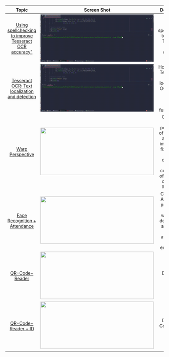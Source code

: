 
<table>
<thead>
<tr>
<th align="center">Topic</th>
<th align="center">Screen Shot</th>
<th align="center">Description</th>
</tr>
</thead>
  
  <tbody>
    <tr>
<td align="center"><a href="https://github.com/davidr-AI/OpenCV-Python/blob/main/localize_text_tesseract.py">Using spellchecking to improve Tesseract OCR accuracy"</a></td>
<td align="center"><a target="_blank" rel="noopener noreferrer" href="https://github.com/davidr-AI/OpenCV-Python/blob/main/images/OCR.gif"><img src="https://github.com/davidr-AI/OpenCV-Python/blob/main/images/OCR.gif" width="360" height="150" style="max-width: 100%;"></a></td>
<td align="center">Using spellchecking to improve Tesseract OCR accuracy <br></td>
</tr>
    <tr>
<td align="center"><a href="https://github.com/davidr-AI/OpenCV-Python/blob/main/localize_text_tesseract.py">Tesseract OCR: Text localization and detection</a></td>
<td align="center"><a target="_blank" rel="noopener noreferrer" href="https://github.com/davidr-AI/OpenCV-Python/blob/main/images/OCR.gif"><img src="https://github.com/davidr-AI/OpenCV-Python/blob/main/images/OCR.gif" width="360" height="150" style="max-width: 100%;"></a></td>
<td align="center">How to utilize Tesseract to detect, localize, and OCR text, all within a single, efficient function call. <br></td>
</tr>
<tr>
<td align="center"><a href="https://github.com/davidr-AI/OpenCV-Python/blob/main/detectclickonimage.py">Warp Perspective</a></td>
<td align="center"><a target="_blank" rel="noopener noreferrer" href="https://github.com/davidr-AI/OpenCV-Python/blob/main/images/onclick.gif"><img src="https://github.com/davidr-AI/OpenCV-Python/blob/main/images/onclick.gif" width="360" height="150" style="max-width: 100%;"></a></td>
<td align="center">Creating a warp perspective of a selected area of an image using fixed points and displaying the coordinates of the points clicked on the image.   <br></td>
</tr>
    <tr>
<td align="center"><a href="https://github.com/davidr-AI/OpenCV-Python/blob/main/attendance.py">Face Recognition + Attendance</a></td>
<td align="center"><a target="_blank" rel="noopener noreferrer" href="https://github.com/davidr-AI/OpenCV-Python/blob/main/images/Attendance.gif"><img src="https://github.com/davidr-AI/OpenCV-Python/blob/main/images/Attendance.gif" width="360" height="150" style="max-width: 100%;"></a></td>
<td align="center">Creating an Attendance project that will use webcam to detect faces and record the attendance live in an excel sheet.   <br></td>
</tr>
     <tr>
<td align="center"><a href="https://github.com/davidr-AI/OpenCV-Python/blob/main/How%20to%20Detect%20QRCode.py">QR-Code-Reader</a></td>
<td align="center"><a target="_blank" rel="noopener noreferrer" href="https://github.com/davidr-AI/OpenCV-Python/blob/main/images/DetectQR.gif"><img src="https://github.com/davidr-AI/OpenCV-Python/blob/main/images/DetectQR.gif" width="360" height="150" style="max-width: 100%;"></a></td>
<td align="center"> Detect QR Code<br></td>
</tr>
         <tr>
<td align="center"><a href="https://github.com/davidr-AI/OpenCV-Python/blob/main/How%20to%20Detect%20QrCodeID.py">QR-Code-Reader + ID</a></td>
<td align="center"><a target="_blank" rel="noopener noreferrer" href="https://github.com/davidr-AI/OpenCV-Python/blob/main/images/QRID.gif"><img src="https://github.com/davidr-AI/OpenCV-Python/blob/main/images/QRID.gif" width="360" height="150" style="max-width: 100%;"></a></td>
<td align="center"> Detect QR Code + User ID <br></td>
</tr>
</tbody>
</table>
  



